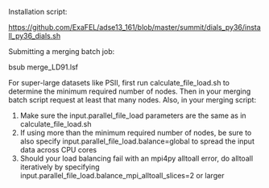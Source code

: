 Installation script:

https://github.com/ExaFEL/adse13_161/blob/master/summit/dials_py36/install_py36_dials.sh

Submitting a merging batch job:

bsub merge_LD91.lsf

For super-large datasets like PSII, first run calculate_file_load.sh to determine the minimum required number of nodes.
Then in your merging batch script request at least that many nodes. Also, in your merging script:
1. Make sure the input.parallel_file_load parameters are the same as in calculate_file_load.sh
2. If using more than the minimum required number of nodes, be sure to also specify input.parallel_file_load.balance=global to spread the input data across CPU cores
3. Should your load balancing fail with an mpi4py alltoall error, do alltoall iteratively by specifying  input.parallel_file_load.balance_mpi_alltoall_slices=2 or larger 
